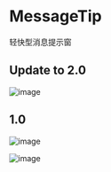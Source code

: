 # MessageTip
轻快型消息提示窗

## Update to 2.0
![image](http://images2015.cnblogs.com/blog/234704/201610/234704-20161021205941670-1894198511.png)


## 1.0
![image](http://images2015.cnblogs.com/blog/234704/201608/234704-20160827174032585-1362434615.gif)

![image](http://images2015.cnblogs.com/blog/234704/201608/234704-20160827185423804-952643208.gif)
